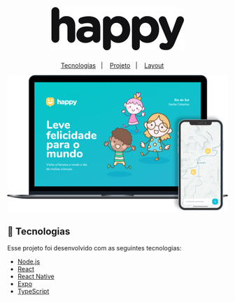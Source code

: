 
<h1 align="center">
    <img alt="Happy" title="Happy" src="https://raw.githubusercontent.com/thiagohrcosta/Next-Level-Week-3/0ce6d55606572b086ee391fff1df031d500146d6/files/logo.svg" />
</h1>

<p align="center">
  <a href="#-tecnologias">Tecnologias</a>&nbsp;&nbsp;&nbsp;|&nbsp;&nbsp;&nbsp;
  <a href="#-projeto">Projeto</a>&nbsp;&nbsp;&nbsp;|&nbsp;&nbsp;&nbsp;
  <a href="#-layout">Layout</a>&nbsp;&nbsp;&nbsp;&nbsp;&nbsp;&nbsp;
</p>

![enter image description here](https://github.com/thiagohrcosta/Next-Level-Week-3/blob/master/files/happyLogo.png?raw=true)

  
## 🚀 Tecnologias

Esse projeto foi desenvolvido com as seguintes tecnologias:

- [Node.js](https://nodejs.org/en/)
- [React](https://reactjs.org)
- [React Native](https://facebook.github.io/react-native/)
- [Expo](https://expo.io/)
- [TypeScript](https://www.typescriptlang.org/)